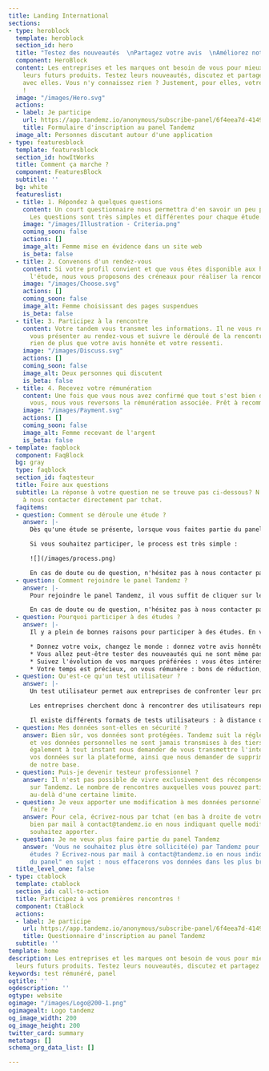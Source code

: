 ```yaml
---
title: Landing International
sections:
- type: heroblock
  template: heroblock
  section_id: hero
  title: "Testez des nouveautés  \nPartagez votre avis  \nAméliorez notre futur"
  component: HeroBlock
  content: Les entreprises et les marques ont besoin de vous pour mieux construire
    leurs futurs produits. Testez leurs nouveautés, discutez et partagez votre avis
    avec elles. Vous n'y connaissez rien ? Justement, pour elles, votre avis est précieux
    !
  image: "/images/Hero.svg"
  actions:
  - label: Je participe
    url: https://app.tandemz.io/anonymous/subscribe-panel/6f4eea7d-4149-4c8f-8b7a-a624f574c2f8
    title: Formulaire d'inscription au panel Tandemz
  image_alt: Personnes discutant autour d'une application
- type: featuresblock
  template: featuresblock
  section_id: howItWorks
  title: Comment ça marche ?
  component: FeaturesBlock
  subtitle: ''
  bg: white
  featureslist:
  - title: 1. Répondez à quelques questions
    content: Un court questionnaire nous permettra d'en savoir un peu plus sur vous.
      Les questions sont très simples et différentes pour chaque étude.
    image: "/images/Illustration - Criteria.png"
    coming_soon: false
    actions: []
    image_alt: Femme mise en évidence dans un site web
    is_beta: false
  - title: 2. Convenons d'un rendez-vous
    content: Si votre profil convient et que vous êtes disponible aux horaires de
      l'étude, nous vous proposons des créneaux pour réaliser la rencontre.
    image: "/images/Choose.svg"
    actions: []
    coming_soon: false
    image_alt: Femme choisissant des pages suspendues
    is_beta: false
  - title: 3. Participez à la rencontre
    content: Votre tandem vous transmet les informations. Il ne vous reste plus qu'à
      vous présenter au rendez-vous et suivre le déroulé de la rencontre. On ne recherche
      rien de plus que votre avis honnête et votre ressenti.
    image: "/images/Discuss.svg"
    actions: []
    coming_soon: false
    image_alt: Deux personnes qui discutent
    is_beta: false
  - title: 4. Recevez votre rémunération
    content: Une fois que vous nous avez confirmé que tout s'est bien déroulé pour
      vous, nous vous reversons la rémunération associée. Prêt à recommencer?
    image: "/images/Payment.svg"
    actions: []
    coming_soon: false
    image_alt: Femme recevant de l'argent
    is_beta: false
- template: faqblock
  component: FaqBlock
  bg: gray
  type: faqblock
  section_id: faqtesteur
  title: Foire aux questions
  subtitle: La réponse à votre question ne se trouve pas ci-dessous? N'hésitez pas
    à nous contacter directement par tchat.
  faqitems:
  - question: Comment se déroule une étude ?
    answer: |-
      Dès qu'une étude se présente, lorsque vous faites partie du panel Tandemz et que votre profil correspond aux critères de l'étude, vous recevrez une notification par mail vous invitant à participer à cette nouvelle étude.

      Si vous souhaitez participer, le process est très simple :

      ![](/images/process.png)

      En cas de doute ou de question, n'hésitez pas à nous contacter par tchat (en bas à droite de votre écran) ou par mail à [contact@tandemz.io](mailto:contact@tandemz.io "contact@tandemz.io").
  - question: Comment rejoindre le panel Tandemz ?
    answer: |-
      Pour rejoindre le panel Tandemz, il vous suffit de cliquer sur le bouton "Je participe" ci-dessus et de renseigner quelques informations sur vous. Et voilà, c'est aussi simple que cela !

      En cas de doute ou de question, n'hésitez pas à nous contacter par mail à [contact@tandemz.io](mailto:contact@tandemz.io "contact@tandemz.io").
  - question: Pourquoi participer à des études ?
    answer: |-
      Il y a plein de bonnes raisons pour participer à des études. En voici quelques unes :

      * Donnez votre voix, changez le monde : donnez votre avis honnête aux marques et entreprises que vous rencontrez. Votre parole a le pouvoir de changer complètement la direction que prend un produit.
      * Vous allez peut-être tester des nouveautés qui ne sont même pas encore commercialisées ! Et si vous découvriez avant tout le monde la future application à la mode ?
      * Suivez l'évolution de vos marques préférées : vous êtes intéressé par des produits en particulier ? Une fois en favoris, dès qu'une nouveauté est à tester, vous voilà informé !
      * Votre temps est précieux, on vous rémunère : bons de réduction, codes promotionnels, argent, les entreprises proposent une récompense à votre participation. Etre payé pour donner votre avis, ça vous tente ?
  - question: Qu'est-ce qu'un test utilisateur ?
    answer: |-
      Un test utilisateur permet aux entreprises de confronter leur produit ou application à la réalité des utilisateurs. L'objectif d'un test utilisateur est de comprendre la manière dont les utilisateurs se servent de leur produit et les difficultés qu'ils peuvent rencontrer.

      Les entreprises cherchent donc à rencontrer des utilisateurs représentant leur cœur de cible afin d'étudier leurs besoins, leur façon de penser et de réagir face au produit.

      Il existe différents formats de tests utilisateurs : à distance ou en face-à-face, en situation ou non, interview ou observation, test d'un prototype ou test du produit existant, en groupe ou seul. Chaque entreprise choisit sa méthode de test adaptée. Le seul impératif : que les utilisateurs soient francs dans leurs réponses.
  - question: Mes données sont-elles en sécurité ?
    answer: Bien sûr, vos données sont protégées. Tandemz suit la réglementation RGPD
      et vos données personnelles ne sont jamais transmises à des tiers. Vous pouvez
      également à tout instant nous demander de vous transmettre l'intégralité de
      vos données sur la plateforme, ainsi que nous demander de supprimer ces données
      de notre base.
  - question: Puis-je devenir testeur professionnel ?
    answer: Il n'est pas possible de vivre exclusivement des récompenses obtenues
      sur Tandemz. Le nombre de rencontres auxquelles vous pouvez participer est bloqué
      au-delà d'une certaine limite.
  - question: Je veux apporter une modification à mes données personnelles, comment
      faire ?
    answer: Pour cela, écrivez-nous par tchat (en bas à droite de votre écran) ou
      bien par mail à contact@tandemz.io en nous indiquant quelle modification vous
      souhaitez apporter.
  - question: Je ne veux plus faire partie du panel Tandemz
    answer: 'Vous ne souhaitez plus être sollicité(e) par Tandemz pour de futures
      études ? Ecrivez-nous par mail à contact@tandemz.io en nous indiquant "Désinscription
      du panel" en sujet : nous effacerons vos données dans les plus brefs délais.'
  title_level_one: false
- type: ctablock
  template: ctablock
  section_id: call-to-action
  title: Participez à vos premières rencontres !
  component: CtaBlock
  actions:
  - label: Je participe
    url: https://app.tandemz.io/anonymous/subscribe-panel/6f4eea7d-4149-4c8f-8b7a-a624f574c2f8
    title: Questionnaire d'inscription au panel Tandemz
  subtitle: ''
template: home
description: Les entreprises et les marques ont besoin de vous pour mieux construire
  leurs futurs produits. Testez leurs nouveautés, discutez et partagez avec elles.
keywords: test rémunéré, panel
ogtitle: ''
ogdescription: ''
ogtype: website
ogimage: "/images/Logo@200-1.png"
ogimagealt: Logo tandemz
og_image_width: 200
og_image_height: 200
twitter_card: summary
metatags: []
schema_org_data_list: []

---
```

